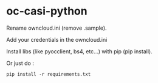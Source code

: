 # oc-casi-python

Rename owncloud.ini (remove .sample).

Add your credentials in the owncloud.ini

Install libs (like pyocclient, bs4, etc...) with pip (pip install).

Or just do :

`pip install -r requirements.txt`
